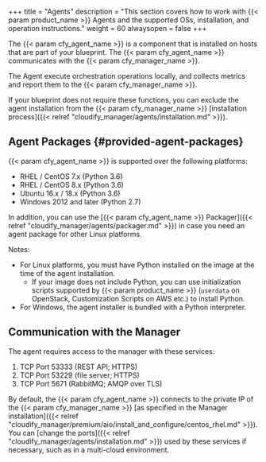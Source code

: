 +++
title = "Agents"
description = "This section covers how to work with {{< param product_name >}} Agents and the supported OSs, installation, and operation instructions."
weight = 60
alwaysopen = false
+++

The {{< param cfy_agent_name >}} is a component that is installed on hosts that are part of your blueprint. The {{< param cfy_agent_name >}} communicates with the {{< param cfy_manager_name >}}.

The Agent execute orchestration operations locally, and collects metrics and report them to the {{< param cfy_manager_name >}}.

If your blueprint does not require these functions, you can exclude the agent installation from the {{< param cfy_manager_name >}} [installation process]({{< relref "cloudify_manager/agents/installation.md" >}}).

## Agent Packages {#provided-agent-packages}

{{< param cfy_agent_name >}} is supported over the following platforms:

* RHEL / CentOS 7.x (Python 3.6)
* RHEL / CentOS 8.x (Python 3.6)
* Ubuntu 16.x / 18.x (Python 3.6)
* Windows 2012 and later (Python 2.7)

In addition, you can use the [{{< param cfy_agent_name >}} Packager]({{< relref "cloudify_manager/agents/packager.md" >}}) in case you need an agent package for other Linux platforms.

Notes:

* For Linux platforms, you must have Python installed on the image at the time of the agent installation.
  * If your image does not include Python, you can use initialization scripts supported by {{< param product_name >}} (`userdata` on OpenStack, Customization Scripts on AWS etc.) to install Python.
* For Windows, the agent installer is bundled with a Python interpreter.

## Communication with the Manager

The agent requires access to the manager with these services:

1. TCP Port 53333 (REST API; HTTPS)
2. TCP Port 53229 (file server; HTTPS)
3. TCP Port 5671 (RabbitMQ; AMQP over TLS)

By default, the {{< param cfy_agent_name >}} connects to the private IP of the {{< param cfy_manager_name >}} [as specified in the Manager installation]({{< relref "cloudify_manager/premium/aio/install_and_configure/centos_rhel.md" >}}). You can [change the ports]({{< relref "cloudify_manager/agents/installation.md" >}}) used by these services if necessary, such as in a multi-cloud environment.
